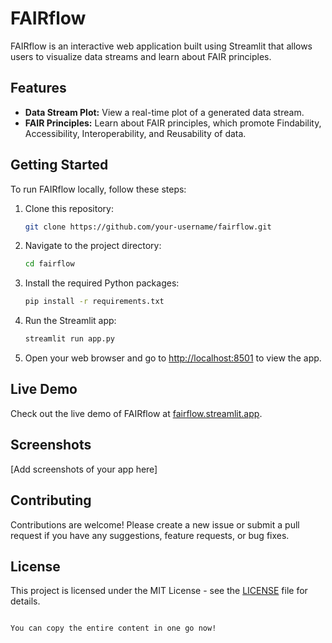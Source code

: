
# FAIRflow

FAIRflow is an interactive web application built using Streamlit that allows users to visualize data streams and learn about FAIR principles.

## Features

- **Data Stream Plot:** View a real-time plot of a generated data stream.
- **FAIR Principles:** Learn about FAIR principles, which promote Findability, Accessibility, Interoperability, and Reusability of data.

## Getting Started

To run FAIRflow locally, follow these steps:

1. Clone this repository:

   ```bash
   git clone https://github.com/your-username/fairflow.git
   ```

2. Navigate to the project directory:

   ```bash
   cd fairflow
   ```

3. Install the required Python packages:

   ```bash
   pip install -r requirements.txt
   ```

4. Run the Streamlit app:

   ```bash
   streamlit run app.py
   ```

5. Open your web browser and go to [http://localhost:8501](http://localhost:8501) to view the app.

## Live Demo

Check out the live demo of FAIRflow at [fairflow.streamlit.app](https://fairflow.streamlit.app).

## Screenshots

[Add screenshots of your app here]

## Contributing

Contributions are welcome! Please create a new issue or submit a pull request if you have any suggestions, feature requests, or bug fixes.

## License

This project is licensed under the MIT License - see the [LICENSE](LICENSE) file for details.
```

You can copy the entire content in one go now!
